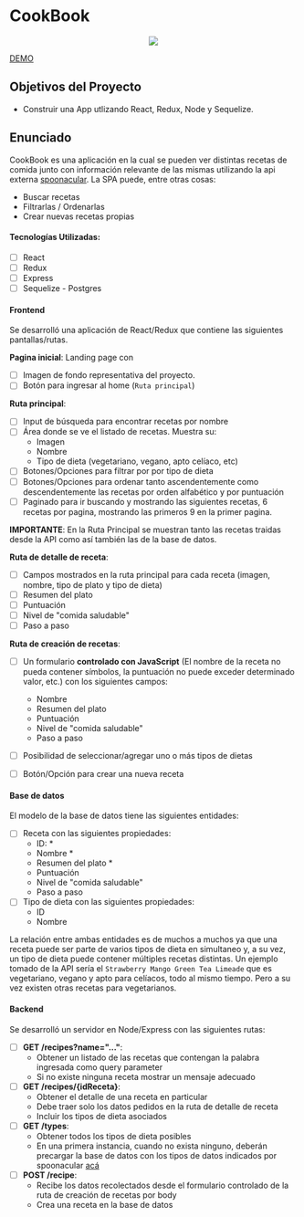 
# CookBook

<p align="center">
  <img src="https://www.marcelautria.tech/assets/img/FireShot%20Capture%20001%20-%20CookBook%20APP%20-%20cookbook-app-beta.vercel.app.png" />
</p>

<a href="https://cookbook-app-beta.vercel.app">DEMO</a>

## Objetivos del Proyecto

- Construir una App utlizando React, Redux, Node y Sequelize.

## Enunciado

CookBook es una aplicación en la cual se pueden ver distintas recetas de comida junto con información relevante de las mismas utilizando la api externa [spoonacular](https://spoonacular.com/food-api). La SPA puede, entre otras cosas:

  - Buscar recetas
  - Filtrarlas / Ordenarlas
  - Crear nuevas recetas propias

#### Tecnologías Utilizadas:
- [ ] React
- [ ] Redux
- [ ] Express
- [ ] Sequelize - Postgres

#### Frontend

Se desarrolló una aplicación de React/Redux que contiene las siguientes pantallas/rutas.

__Pagina inicial__: Landing page con
- [ ] Imagen de fondo representativa del proyecto.
- [ ] Botón para ingresar al home (`Ruta principal`)

__Ruta principal__:
- [ ] Input de búsqueda para encontrar recetas por nombre
- [ ] Área donde se ve el listado de recetas. Muestra su:
  - Imagen
  - Nombre
  - Tipo de dieta (vegetariano, vegano, apto celíaco, etc)
- [ ] Botones/Opciones para filtrar por por tipo de dieta
- [ ] Botones/Opciones para ordenar tanto ascendentemente como descendentemente las recetas por orden alfabético y por puntuación
- [ ] Paginado para ir buscando y mostrando las siguientes recetas, 6 recetas por pagina, mostrando las primeros 9 en la primer pagina.

__IMPORTANTE__: En la Ruta Principal se muestran tanto las recetas traidas desde la API como así también las de la base de datos.

__Ruta de detalle de receta__:
- [ ] Campos mostrados en la ruta principal para cada receta (imagen, nombre, tipo de plato y tipo de dieta)
- [ ] Resumen del plato
- [ ] Puntuación
- [ ] Nivel de "comida saludable"
- [ ] Paso a paso

__Ruta de creación de recetas__:
- [ ] Un formulario __controlado con JavaScript__ (El nombre de la receta no pueda contener símbolos, la puntuación no puede exceder determinado valor, etc.) con los siguientes campos:
  - Nombre
  - Resumen del plato
  - Puntuación
  - Nivel de "comida saludable"
  - Paso a paso
- [ ] Posibilidad de seleccionar/agregar uno o más tipos de dietas
- [ ] Botón/Opción para crear una nueva receta


#### Base de datos

El modelo de la base de datos tiene las siguientes entidades:

- [ ] Receta con las siguientes propiedades:
  - ID: *
  - Nombre *
  - Resumen del plato *
  - Puntuación
  - Nivel de "comida saludable"
  - Paso a paso
- [ ] Tipo de dieta con las siguientes propiedades:
  - ID
  - Nombre

La relación entre ambas entidades es de muchos a muchos ya que una receta puede ser parte de varios tipos de dieta en simultaneo y, a su vez, un tipo de dieta puede contener múltiples recetas distintas. Un ejemplo tomado de la API sería el `Strawberry Mango Green Tea Limeade` que es vegetariano, vegano y apto para celíacos, todo al mismo tiempo. Pero a su vez existen otras recetas para vegetarianos.


#### Backend

Se desarrolló un servidor en Node/Express con las siguientes rutas:

- [ ] __GET /recipes?name="..."__:
  - Obtener un listado de las recetas que contengan la palabra ingresada como query parameter
  - Si no existe ninguna receta mostrar un mensaje adecuado
- [ ] __GET /recipes/{idReceta}__:
  - Obtener el detalle de una receta en particular
  - Debe traer solo los datos pedidos en la ruta de detalle de receta
  - Incluir los tipos de dieta asociados
- [ ] __GET /types__:
  - Obtener todos los tipos de dieta posibles
  - En una primera instancia, cuando no exista ninguno, deberán precargar la base de datos con los tipos de datos indicados por spoonacular [acá](https://spoonacular.com/food-api/docs#Diets)
- [ ] __POST /recipe__:
  - Recibe los datos recolectados desde el formulario controlado de la ruta de creación de recetas por body
  - Crea una receta en la base de datos
